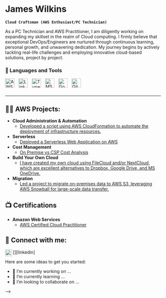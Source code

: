 #  James Wilkins

**`Cloud Craftsman (AWS Enthusiast/PC Technician)`**

As a PC Technician and AWS Practitioner, I am diligently working on expanding my skillset in the realm of Cloud computing. I firmly believe that exceptional DevOps/Engineers are nurtured through continuous learning, personal growth, and unwavering dedication. My journey begins by actively tackling real-life challenges and employing innovative cloud-based solutions, project by project.

### 🧰 Languages and Tools

<img align="left" alt="AWS" width="30px" style="padding-right:10px;" src="https://cdn.jsdelivr.net/gh/devicons/devicon/icons/amazonwebservices/amazonwebservices-original.svg"/>
<img align="left" alt="LinkedIn" width="30px" style="padding-right:10px;" src="https://cdn.jsdelivr.net/gh/devicons/devicon/icons/linkedin/linkedin-original.svg" />
<img align="left" alt="TypeScript" width="30px" style="padding-right:10px;" src="https://cdn.jsdelivr.net/gh/devicons/devicon/icons/vscode/vscode-original.svg" />
<img align="left" alt="MSSQL" width="30px" style="padding-right:10px;" src="https://cdn.jsdelivr.net/gh/devicons/devicon/icons/microsoftsqlserver/microsoftsqlserver-plain.svg" />
<img align="left" alt="Google" width="30px" style="padding-right:10px;" src="https://cdn.jsdelivr.net/gh/devicons/devicon/icons/google/google-original.svg" />
<img align="left" alt="GitHub" width="30px" style="padding-right:10px;" src="https://cdn.jsdelivr.net/gh/devicons/devicon/icons/github/github-original.svg" />

<br />

#

---
<h2>👨‍💻 AWS Projects:</h2>

- <b>Cloud Administration & Automation</b>
  - [Developed a script using AWS CloudFormation to automate the deployment of infrastructure resources.](https://github.com/joshmadakor1/Algorithms-Practice)
- <b>Serverless</b>
  - [Deployed a Serverless Web Application on AWS](https://github.com/joshmadakor1/4chan-Image-Analysis-Middleware-C964) 
- <b>Cost Management</b>
  - [On Premise vs CSP Cost Analysis ](https://github.com/joshmadakor1/Sentinel-Lab)
- <b>Build Your Own Cloud</b>
  - [I have created my own cloud using FileCloud and/or NextCloud, which are excellent alternatives to Dropbox, Google Drive, and MS OneDrive.](https://github.com/joshmadakor1/EncrypterPOC)
- <b>Migration</b>
  - [Led a project to migrate on-premises data to AWS S3, leveraging AWS Snowball for large-scale data transfer.](https://github.com/joshmadakor1/Package-Delivery-Pathfinding-Algorithm)

<h2>📺 Certifications</h2>

- <b>Amazon Web Services</b>
  - [AWS Certified Cloud Practitioner](https://drive.google.com/file/d/1dYBzwOFllbqY2bpWMDrEE2s6BVgS9wgK/view?usp=drive_link)


<h2> 🤳 Connect with me:</h2>

[<img align="left" alt="JoshMadakor | LinkedIn" width="22px" src="https://cdn.jsdelivr.net/npm/simple-icons@v3/icons/linkedin.svg" />][linkedin]


Here are some ideas to get you started:

- 🔭 I’m currently working on ...
- 🌱 I’m currently learning ...
- 👯 I’m looking to collaborate on ...


-->
